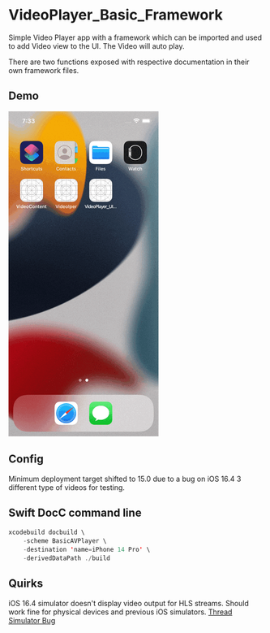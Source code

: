 # VideoPlayer_Basic_Framework
 
Simple Video Player app with a framework which can be imported and used to add Video view to the UI.
The Video will auto play.

There are two functions exposed with respective documentation in their own framework files.

## Demo

![simulator](https://raw.githubusercontent.com/SensehacK/VideoPlayer_Basic/58638b1d24cc1a886358de75b0c6cf2e7a09a16d/simulator.gif)

## Config

Minimum deployment target shifted to 15.0 due to a bug on iOS 16.4
3 different type of videos for testing.

## Swift DocC command line

```swift
xcodebuild docbuild \
    -scheme BasicAVPlayer \
    -destination 'name=iPhone 14 Pro' \
    -derivedDataPath ./build
```

## Quirks

iOS 16.4 simulator doesn't display video output for HLS streams. Should work fine for physical devices and previous iOS simulators.
[Thread Simulator Bug](https://developer.apple.com/forums/thread/727288)

